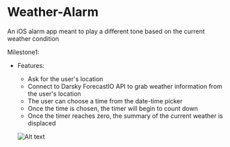 # Weather-Alarm
An iOS alarm app meant to play a different tone based on the current weather condition

Milestone1:
- Features:
  - Ask for the user's location
  - Connect to Darsky ForecastIO API to grab weather information from the user's location
  - The user can choose a time from the date-time picker
  - Once the time is chosen, the timer will begin to count down
  - Once the timer reaches zero, the summary of the current weather is displaced
  
  ![Alt text](Weather-Alarm/Screens/Milestone-1.png?raw=true "Milestone 1 screenshot")
